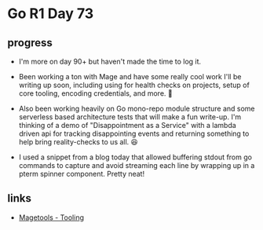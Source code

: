 # Go R1 Day 73


## progress

- I&#39;m more on day 90&#43; but haven&#39;t made the time to log it.
- Been working a ton with Mage and have some really cool work I&#39;ll be writing up soon, including using for health checks on projects, setup of core tooling, encoding credentials, and more. 💯
- Also been working heavily on Go mono-repo module structure and some serverless based architecture tests that will make a fun write-up.
I&#39;m thinking of a demo of &#34;Disappointment as a Service&#34; with a lambda driven api for tracking disappointing events and returning something to help bring reality-checks to us all. 😆

- I used a snippet from a blog today that allowed buffering stdout from go commands to capture and avoid streaming each line by wrapping up in a pterm spinner component.
Pretty neat!

## links

- [Magetools - Tooling](github.com/sheldonhull/magetools/tooling)

